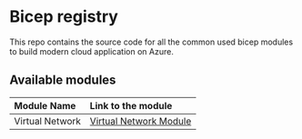 # Bicep registry

This repo contains the source code for all the common used bicep modules to build modern cloud application on Azure.

## Available modules

| Module Name     | Link to the module                                                    |
| :-------------- | :-------------------------------------------------------------------- |
| Virtual Network | [Virtual Network Module](./modules/network/virtual-network/README.md) |
